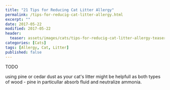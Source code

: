 ```yaml
---
title: "21 Tips for Reducing Cat Litter Allergy"
permalink: /tips-for-reducig-cat-litter-allergy.html
excerpt: ""
date: 2017-05-22
modified: 2017-05-22
header:
  teaser: assets/images/cats/tips-for-reducig-cat-litter-allergy-teaser.jpg
categories: [Cats]
tags: [Allergy, Cat, Litter]
published: false
---
```



TODO


using pine or cedar dust as your cat's litter might be helpfull as both types of wood - pine in particullar absorb fluid and neutralize ammonia.